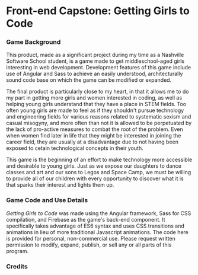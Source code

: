 # Front-end Capstone: Getting Girls to Code

### Game Background
This product, made as a significant project during my time as a Nashville Software School student, is a game made to get middleschool-aged girls interesting in web development. Development features of this game include use of Angular and Sass to achieve an easily understood, architecturally sound code base on which the game can be modified or expanded.

The final product is particularly close to my heart, in that it allows me to do my part in getting more girls and women interested in coding, as well as helping young girls understand that they have a place in STEM fields. Too often young girls are made to feel as if they shouldn't pursue technology and engineering fields for various reasons related to systematic sexism and casual misogyny, and more often than not it is allowed to be perpetuated by the lack of pro-active measures to combat the root of the problem. Even when women find later in life that they might be interested in joining the career field, they are usually at a disadvantage due to not having been exposed to cetain technological concepts in their youth.

This game is the beginning of an effort to make technology more accessible and desirable to young girls. Just as we expose our daughters to dance classes and art and our sons to Legos and Space Camp, we must be willing to provide all of our children with every opportunity to discover what it is that sparks their interest and lights them up.

### Game Code and Use Details
*Getting Girls to Code* was made using the Angular framework, Sass for CSS compilation, and Firebase as the game's back-end component. It specifically takes advantage of ES6 syntax and uses CSS transitions and animations in lieu of more traditional Javascript animations. The code here is provided for personal, non-commercial use. Please request written permission to modify, expand, publish, or sell any or all parts of this program.

### Credits
